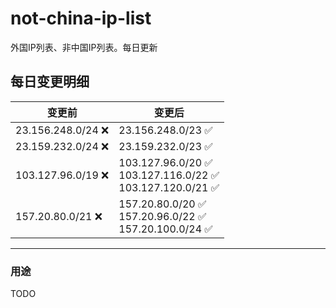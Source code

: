 # not-china-ip-list
外国IP列表、非中国IP列表。每日更新

每日变更明细
--------------------
|  变更前   | 变更后 |
|  ----  | ----  |
|  23.156.248.0/24 :x:  | 23.156.248.0/23 :white_check_mark: | 
|  23.159.232.0/24 :x:  | 23.159.232.0/23 :white_check_mark: | 
|  103.127.96.0/19 :x:  | 103.127.96.0/20 :white_check_mark: <br> 103.127.116.0/22 :white_check_mark: <br> 103.127.120.0/21 :white_check_mark: <br>  | 
|  157.20.80.0/21 :x:  | 157.20.80.0/20 :white_check_mark: <br> 157.20.96.0/22 :white_check_mark: <br> 157.20.100.0/24 :white_check_mark: <br>  | 

--------------------
### 用途
TODO
